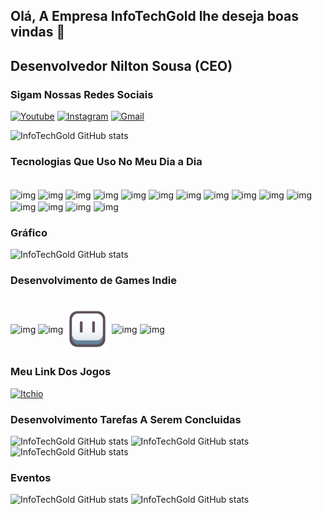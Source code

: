 ## Olá, A Empresa InfoTechGold lhe deseja boas vindas 👋
## Desenvolvedor Nilton Sousa (CEO)
### Sigam Nossas Redes Sociais
[![Youtube](https://img.shields.io/badge/YouTube-FF0000?style=for-the-badge&logo=youtube&logoColor=white
)](https://www.youtube.com/@NiltonInfoTechGold)
[![Instagram](https://img.shields.io/badge/Instagram-E4405F?style=for-the-badge&logo=instagram&logoColor=white
)](https://www.instagram.com/infotech_gold?utm_source=qr&igsh=MTZncWVqNTV4eDdpcg==)
[![Gmail](https://img.shields.io/badge/Gmail-D14836?style=for-the-badge&logo=gmail&logoColor=white
)](https://mail.google.com/mail/u/0/?hl=pt-BR#inbox)

![InfoTechGold GitHub stats](https://github-readme-stats.vercel.app/api?username=InfoTechGold&show_icons=true&theme=dracula)

### Tecnologias Que Uso No Meu Dia a Dia

<div style="display: inline_block"><br/>
  <img align="center" alt="img" src="https://img.shields.io/badge/Python-3776AB?style=for-the-badge&logo=python&logoColor=white"/>
  <img align="center" alt="img" src="https://img.shields.io/badge/HTML-239120?style=for-the-badge&logo=html5&logoColor=white"/>
  <img align="center" alt="img" src="https://img.shields.io/badge/CSS-239120?&style=for-the-badge&logo=css3&logoColor=white"/>
  <img align="center" alt="img" src="https://img.shields.io/badge/JavaScript-F7DF1E?style=for-the-badge&logo=javascript&logoColor=black"/>
  <img align="center" alt="img" src="https://img.shields.io/badge/HTML5-E34F26?style=for-the-badge&logo=html5&logoColor=white"/>
  <img align="center" alt="img" src="https://img.shields.io/badge/CSS3-1572B6?style=for-the-badge&logo=css3&logoColor=white"/>
  <img align="center" alt="img" src="https://img.shields.io/badge/jQuery-0769AD?style=for-the-badge&logo=jquery&logoColor=white"/>
  <img align="center" alt="img" src="https://img.shields.io/badge/GIT-E44C30?style=for-the-badge&logo=git&logoColor=white"/>
  <img align="center" alt="img" src="https://img.shields.io/badge/Trello-0052CC?style=for-the-badge&logo=trello&logoColor=white"/>
  <img align="center" alt="img" src="https://img.shields.io/badge/Visual_Studio_Code-0078D4?style=for-the-badge&logo=visual%20studio%20code&logoColor=white"/>
  <img align="center" alt="img" src="https://img.shields.io/badge/sublime_text-%23575757.svg?&style=for-the-badge&logo=sublime-text&logoColor=important"/>
  <img align="center" alt="img" src="https://img.shields.io/badge/Canva-%2300C4CC.svg?&style=for-the-badge&logo=Canva&logoColor=white"/>
   <img align="center" alt="img" src="https://img.shields.io/badge/Discord-7289DA?style=for-the-badge&logo=discord&logoColor=white"/>
  <img align="center" alt="img" src="https://aleen42.github.io/badges/src/stackoverflow.svg"/>
  <img align="center" alt="img" src="https://img.shields.io/badge/GitHub-100000?style=for-the-badge&logo=github&logoColor=white"/>
<br/>
</div>

### Gráfico
![InfoTechGold GitHub stats](https://github-readme-stats.vercel.app/api/top-langs/?username=InfoTechGold&theme=blue-green)


### Desenvolvimento de Games Indie

<div style="display: inline_block"><br/>
  <img style="width:70px" align="center" alt="img" src="https://creazilla-store.fra1.digitaloceanspaces.com/icons/3256724/file-type-light-gamemaker-icon-md.png"/>
  <img style="width:70px" align="center" alt="img" src="https://cdn-1.webcatalog.io/catalog/piskel/piskel-icon.png"/>
  <img style="width:70px" align="center" alt="img" src="https://raw.githubusercontent.com/dominickjohn/aseprite-big-sur-icon/main/AsepriteSurIcon.png"/>
  <img style="width:70px" align="center" alt="img" src="https://static-00.iconduck.com/assets.00/gdevelop-icon-2048x1640-7y5aemvt.png"/>
  <img align="center" alt="img" src="https://img.shields.io/badge/Itch.io-FA5C5C?style=for-the-badge&logo=itchdotio&logoColor=white"/>

<br/>
</div>

### Meu Link Dos Jogos 
[![Itchio](https://img.shields.io/badge/Itch.io-FA5C5C?style=for-the-badge&logo=itchdotio&logoColor=white
)](https://nilton-infotechgold.itch.io/)


### Desenvolvimento Tarefas A Serem Concluidas

![InfoTechGold GitHub stats](https://img.shields.io/github/issues-pr/InfoTechGold/InfoTechGold.svg)
![InfoTechGold GitHub stats](https://img.shields.io/github/issues-pr-closed/InfoTechGold/InfoTechGold.svg
)
![InfoTechGold GitHub stats](https://img.shields.io/github/issues/InfoTechGold/InfoTechGold.svg
)


### Eventos

![InfoTechGold GitHub stats](https://img.shields.io/github/followers/InfoTechGold.svg?style=social&label=Follow&maxAge=2592000****)
![InfoTechGold GitHub stats](https://img.shields.io/github/downloads/InfoTechGold/InfoTechGold/total.svg
)




